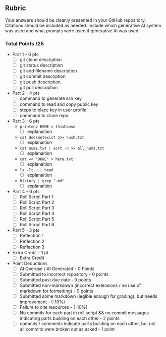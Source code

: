 ## Rubric

Your answers should be cleanly presented in your GitHub repository. Citations should be included as needed. Include which generative AI system was used and what prompts were used if generative AI was used.

### Total Points /25

- Part 1 - 6 pts
    - [ ] git clone description
    - [ ] git status description
    - [ ] git add filename description
    - [ ] git commit description
    - [ ] git push description
    - [ ] git pull description

- Part 2 - 4 pts
    - [ ] command to generate ssh key
    - [ ] command to read and copy public key
    - [ ] steps to place key in user profile
    - [ ] command to clone repo

- Part 3 - 6 pts
    - `printenv HOME > thishouse`
        - [ ] explanaition
    - `cat doesnotexist 2>> hush.txt`
        - [ ] explanaition
    - `cat nums.txt | sort -n >> all_nums.txt`
        - [ ] explanaition
    - `cat << "DONE" > here.txt`
        - [ ] explanaition
    - `ls -lt ~ | head`
        - [ ] explanaition
    - `history | grep ".md"`
        - [ ] explanaition

- Part 4 - 6 pts
    - [ ] Roll Script Part 1
    - [ ] Roll Script Part 2
    - [ ] Roll Script Part 3
    - [ ] Roll Script Part 4
    - [ ] Roll Script Part 5
    - [ ] Roll Script Part 6

- Part 5 - 3 pts
    - [ ] Reflection 1
    - [ ] Reflection 2
    - [ ] Reflection 3

- Extra Credit - 1 pt
    - [ ] Extra Credit 

- Point Deductions
    - [ ] AI Overuse / AI Generated - 0 Points
    - [ ] Submitted to incorrect repository - 0 points
    - [ ] Submitted past due date - 0 points
    - [ ] Submitted non-markdown (incorrect extensions / no use of markdown for formatting) - 0 points
    - [ ] Submitted some markdown (legible enough for grading), but needs improvement - (-10%)
    - [ ] Failure to cite resources - (-10%)
    - [ ] No commits for each part in roll script && no commit messages indicating parts building on each other - 2 points
    - [ ] commits / comments indicate parts building on each other, but not all commits were broken out as asked - 1 point
